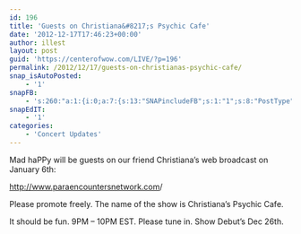 ```yaml
---
id: 196
title: 'Guests on Christiana&#8217;s Psychic Cafe'
date: '2012-12-17T17:46:23+00:00'
author: illest
layout: post
guid: 'https://centerofwow.com/LIVE/?p=196'
permalink: /2012/12/17/guests-on-christianas-psychic-cafe/
snap_isAutoPosted:
    - '1'
snapFB:
    - 's:260:"a:1:{i:0;a:7:{s:13:"SNAPincludeFB";s:1:"1";s:8:"PostType";s:1:"A";s:10:"AttachPost";s:1:"1";s:10:"SNAPformat";s:41:"New post has been published on %SITENAME%";s:11:"isPrePosted";s:1:"1";s:8:"isPosted";s:1:"1";s:4:"pgID";s:30:"136530628479_10151307134508480";}}";'
snapEdIT:
    - '1'
categories:
    - 'Concert Updates'
---
```


Mad haPPy will be guests on our friend Christiana’s web broadcast on January 6th:

<http://www.paraencountersnetwork.com>/

Please promote freely. The name of the show is Christiana’s Psychic Cafe.

It should be fun. 9PM – 10PM EST. Please tune in. Show Debut’s Dec 26th.